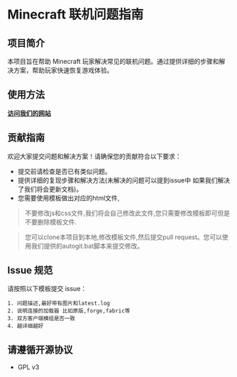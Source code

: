# Minecraft 联机问题指南

## 项目简介
本项目旨在帮助 Minecraft 玩家解决常见的联机问题。通过提供详细的步骤和解决方案，帮助玩家快速恢复游戏体验。

## 使用方法
[**访问我们的网站**](https://www.100moi.top/)

## 贡献指南
欢迎大家提交问题和解决方案！请确保您的贡献符合以下要求：
- 提交前请检查是否已有类似问题。
- 提供详细的复现步骤和解决方法(未解决的问题可以提到issue中 如果我们解决了我们将会更新文档)。
- 您需要使用模板做出对应的html文件,
> 不要修改js和css文件,我们将会自己修改此文件,您只需要修改模板即可但是不要删除模板文件.

> 您可以clone本项目到本地,修改模板文件,然后提交pull request。您可以使用我们提供的autogit.bat脚本来提交修改。

## Issue 规范
请按照以下模板提交 issue：
```
1. 问题描述,最好带有图片和latest.log
2. 说明连接的加载器 比如原版,forge,fabric等
3. 双方客户端模组是否一致
4. 越详细越好
```

## 请遵循开源协议
 - GPL v3